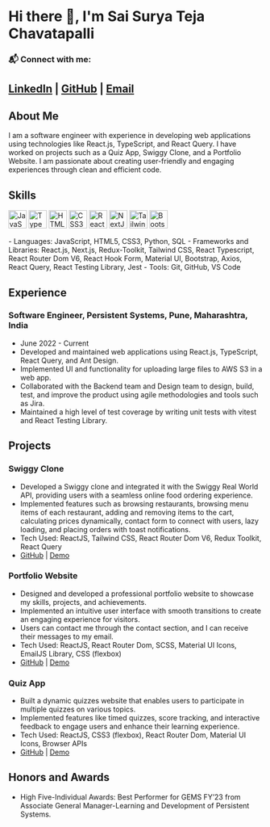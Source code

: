 Hi there 👋, I'm Sai Surya Teja Chavatapalli
===============================
### 📬 Connect with me:
[LinkedIn](https://www.linkedin.com/in/saisuryatejachavatapalli) | [GitHub](https://github.com/SaiSuryaTejaChavatapalli) | [Email](mailto:saisuryateja3@gmail.com) 
---
 
## About Me
I am a software engineer with experience in developing web applications using technologies like React.js, TypeScript, and React Query. I have worked on projects such as a Quiz App, Swiggy Clone, and a Portfolio Website. I am passionate about creating user-friendly and engaging experiences through clean and efficient code.

## Skills
<p align="left">
<a href="https://developer.mozilla.org/en-US/docs/Web/JavaScript" target="_blank" rel="noreferrer"><img src="https://raw.githubusercontent.com/danielcranney/readme-generator/main/public/icons/skills/javascript-colored.svg" width="36" height="36" alt="JavaScript" /></a>
<a href="https://www.typescriptlang.org/" target="_blank" rel="noreferrer"><img src="https://raw.githubusercontent.com/danielcranney/readme-generator/main/public/icons/skills/typescript-colored.svg" width="36" height="36" alt="TypeScript" /></a>
<a href="https://developer.mozilla.org/en-US/docs/Glossary/HTML5" target="_blank" rel="noreferrer"><img src="https://raw.githubusercontent.com/danielcranney/readme-generator/main/public/icons/skills/html5-colored.svg" width="36" height="36" alt="HTML5" /></a>
<a href="https://www.w3.org/TR/CSS/#css" target="_blank" rel="noreferrer"><img src="https://raw.githubusercontent.com/danielcranney/readme-generator/main/public/icons/skills/css3-colored.svg" width="36" height="36" alt="CSS3" /></a>
<a href="https://reactjs.org/" target="_blank" rel="noreferrer"><img src="https://raw.githubusercontent.com/danielcranney/readme-generator/main/public/icons/skills/react-colored.svg" width="36" height="36" alt="React" /></a>
<a href="https://nextjs.org/docs" target="_blank" rel="noreferrer"><img src="https://raw.githubusercontent.com/danielcranney/readme-generator/main/public/icons/skills/nextjs-colored.svg" width="36" height="36" alt="NextJs" /></a>
<a href="https://tailwindcss.com/" target="_blank" rel="noreferrer"><img src="https://raw.githubusercontent.com/danielcranney/readme-generator/main/public/icons/skills/tailwindcss-colored.svg" width="36" height="36" alt="TailwindCSS" /></a>
<a href="https://getbootstrap.com/" target="_blank" rel="noreferrer"><img src="https://raw.githubusercontent.com/danielcranney/readme-generator/main/public/icons/skills/bootstrap-colored.svg" width="36" height="36" alt="Bootstrap" /></a>
</p>
- Languages: JavaScript, HTML5, CSS3, Python, SQL
- Frameworks and Libraries: React.js, Next.js, Redux-Toolkit, Tailwind CSS, React Typescript, React Router Dom V6, React Hook Form, Material UI, Bootstrap, Axios, React Query, React Testing Library, Jest
- Tools: Git, GitHub, VS Code
 
## Experience
### Software Engineer, Persistent Systems, Pune, Maharashtra, India
- June 2022 - Current
- Developed and maintained web applications using React.js, TypeScript, React Query, and Ant Design.
- Implemented UI and functionality for uploading large files to AWS S3 in a web app.
- Collaborated with the Backend team and Design team to design, build, test, and improve the product using agile methodologies and tools such as Jira.
- Maintained a high level of test coverage by writing unit tests with vitest and React Testing Library.
 
## Projects
### Swiggy Clone
- Developed a Swiggy clone and integrated it with the Swiggy Real World API, providing users with a seamless online food ordering experience.
- Implemented features such as browsing restaurants, browsing menu items of each restaurant, adding and removing items to the cart, calculating prices dynamically, contact form to connect with users, lazy loading, and placing orders with toast notifications.
- Tech Used: ReactJS, Tailwind CSS, React Router Dom V6, Redux Toolkit, React Query
- [GitHub](https://github.com/SaiSuryaTejaChavatapalli/SwiggyClone) | [Demo](https://github.com/SaiSuryaTejaChavatapalli/SwiggyClone)
 
### Portfolio Website
- Designed and developed a professional portfolio website to showcase my skills, projects, and achievements.
- Implemented an intuitive user interface with smooth transitions to create an engaging experience for visitors.
- Users can contact me through the contact section, and I can receive their messages to my email.
- Tech Used: ReactJS, React Router Dom, SCSS, Material UI Icons, EmailJS Library, CSS (flexbox)
- [GitHub](https://github.com/SaiSuryaTejaChavatapalli/Portfolio-Website) | [Demo](https://github.com/SaiSuryaTejaChavatapalli/Portfolio-Website)
 
### Quiz App
- Built a dynamic quizzes website that enables users to participate in multiple quizzes on various topics.
- Implemented features like timed quizzes, score tracking, and interactive feedback to engage users and enhance their learning experience.
- Tech Used: ReactJS, CSS3 (flexbox), React Router Dom, Material UI Icons, Browser APIs
- [GitHub](https://github.com/SaiSuryaTejaChavatapalli/Quiz-App) | [Demo](https://github.com/SaiSuryaTejaChavatapalli/Quiz-App)
 
## Honors and Awards
- High Five-Individual Awards: Best Performer for GEMS FY’23 from Associate General Manager-Learning and Development of Persistent Systems.

<!--
**SaiSuryaTejaChavatapalli/SaiSuryaTejaChavatapalli** is a ✨ _special_ ✨ repository because its `README.md` (this file) appears on your GitHub profile.

Here are some ideas to get you started:

- 🔭 I’m currently working on ...
- 🌱 I’m currently learning ...
- 👯 I’m looking to collaborate on ...
- 🤔 I’m looking for help with ...
- 💬 Ask me about ...
- 📫 How to reach me: ...
- 😄 Pronouns: ...
- ⚡ Fun fact: ...
-->
